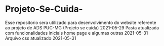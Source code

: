 # Projeto-Se-Cuida-
Esse repositorio sera utilizado para desenvolvimento do website referente ao projeto de ADS PUC-MG (Projeto se cuida) 2021-05-29
Pasta atualizada com funcionalidades iniciais home page e algumas outras 2021-05-31
Arquivo css atualizado 2021-05-31
